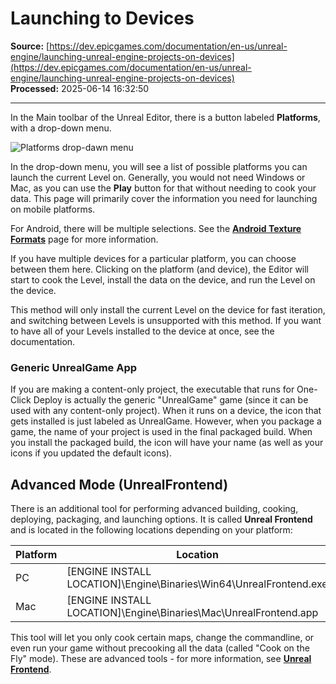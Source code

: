 # Launching to Devices

**Source:** [https://dev.epicgames.com/documentation/en-us/unreal-engine/launching-unreal-engine-projects-on-devices](https://dev.epicgames.com/documentation/en-us/unreal-engine/launching-unreal-engine-projects-on-devices)  
**Processed:** 2025-06-14 16:32:50

---

In the Main toolbar of the Unreal Editor, there is a button labeled **Platforms**, with a drop-down menu.

![Platforms drop-dawn menu](https://d1iv7db44yhgxn.cloudfront.net/documentation/images/13d1d969-44bc-4274-ab77-2a2ab6f39d90/launching-platforms-drop-down.png "Platforms drop-dawn menu")

In the drop-down menu, you will see a list of possible platforms you can launch the current Level on. Generally, you would not need Windows or Mac, as you can use the **Play** button for that without needing to cook your data. This page will primarily cover the information you need for launching on mobile platforms.

For Android, there will be multiple selections. See the [**Android Texture Formats**](/documentation/en-us/unreal-engine/android-development-basics-for-unreal-engine#androidtextureformats) page for more information.

If you have multiple devices for a particular platform, you can choose between them here. Clicking on the platform (and device), the Editor will start to cook the Level, install the data on the device, and run the Level on the device.

This method will only install the current Level on the device for fast iteration, and switching between Levels is unsupported with this method. If you want to have all of your Levels installed to the device at once, see the [](/documentation/404)documentation.

### Generic UnrealGame App

If you are making a content-only project, the executable that runs for One-Click Deploy is actually the generic "UnrealGame" game (since it can be used with any content-only project). When it runs on a device, the icon that gets installed is just labeled as UnrealGame. However, when you package a game, the name of your project is used in the final packaged build. When you install the packaged build, the icon will have your name (as well as your icons if you updated the default icons).

## Advanced Mode (UnrealFrontend)

There is an additional tool for performing advanced building, cooking, deploying, packaging, and launching options. It is called **Unreal Frontend** and is located in the following locations depending on your platform:

| Platform | Location |
| --- | --- |
| PC | \[ENGINE INSTALL LOCATION\]\\Engine\\Binaries\\Win64\\UnrealFrontend.exe |
| Mac | \[ENGINE INSTALL LOCATION\]\\Engine\\Binaries\\Mac\\UnrealFrontend.app |

This tool will let you only cook certain maps, change the commandline, or even run your game without precooking all the data (called "Cook on the Fly" mode). These are advanced tools - for more information, see **[Unreal Frontend](/documentation/en-us/unreal-engine/using-the-unreal-frontend-tool)**.